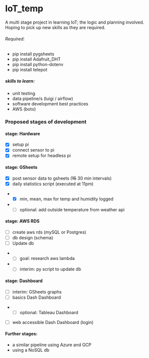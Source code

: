 # IoT_temp
A multi stage project in learning IoT; the logic and planning involved. <br>
Hoping to pick up new skills as they are required.

###### Required:
- pip install pygsheets
- pip install Adafruit_DHT
- pip install python-dotenv
- pip install telepot


##### skills to learn:
- unit testing
- data pipeline/s (luigi / airflow)
- software development best practices
- AWS (boto)

### Proposed stages of development
#### stage: Hardware
- [x] setup pi
- [x] connect sensor to pi
- [x] remote setup for headless pi

#### stage: GSheets
- [x] post sensor data to gsheets (<s>15</s> 30 min intervals)
- [x] daily statistics script (executed at 11pm)
- - [x] min, mean, max for temp and humidity logged
- - [ ] optional: add outside temperature from weather api

#### stage: AWS RDS
- [ ] create aws rds (mySQL or Postgres)
- [ ] db design (schema)
- [ ] Update db
- - [ ] goal: research aws lambda
- - [ ] interim: py script to update db

#### stage: Dashboard
- [ ] interim: GSheets graphs
- [ ] basics Dash Dashboard
- - [ ] optional: Tableau Dashboard
- [ ] web accessible Dash Dashboard (login)

#### Further stages:
- a similar pipeline using Azure and GCP
- using a NoSQL db
